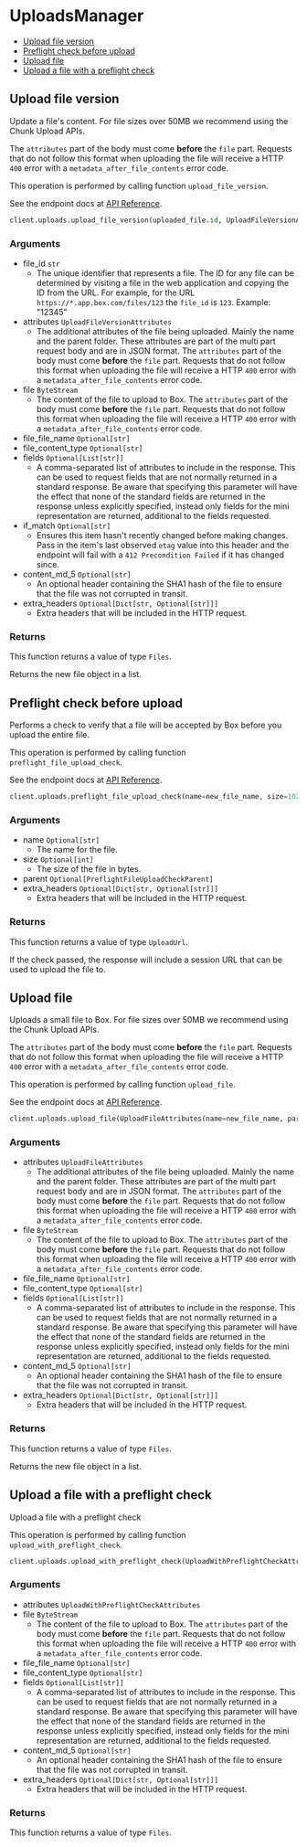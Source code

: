 # UploadsManager

- [Upload file version](#upload-file-version)
- [Preflight check before upload](#preflight-check-before-upload)
- [Upload file](#upload-file)
- [Upload a file with a preflight check](#upload-a-file-with-a-preflight-check)

## Upload file version

Update a file's content. For file sizes over 50MB we recommend
using the Chunk Upload APIs.

The `attributes` part of the body must come **before** the
`file` part. Requests that do not follow this format when
uploading the file will receive a HTTP `400` error with a
`metadata_after_file_contents` error code.

This operation is performed by calling function `upload_file_version`.

See the endpoint docs at
[API Reference](https://developer.box.com/reference/post-files-id-content/).

<!-- sample post_files_id_content -->

```python
client.uploads.upload_file_version(uploaded_file.id, UploadFileVersionAttributes(name=new_file_version_name), new_file_content_stream)
```

### Arguments

- file_id `str`
  - The unique identifier that represents a file. The ID for any file can be determined by visiting a file in the web application and copying the ID from the URL. For example, for the URL `https://*.app.box.com/files/123` the `file_id` is `123`. Example: "12345"
- attributes `UploadFileVersionAttributes`
  - The additional attributes of the file being uploaded. Mainly the name and the parent folder. These attributes are part of the multi part request body and are in JSON format. <Message warning> The `attributes` part of the body must come **before** the `file` part. Requests that do not follow this format when uploading the file will receive a HTTP `400` error with a `metadata_after_file_contents` error code. </Message>
- file `ByteStream`
  - The content of the file to upload to Box. <Message warning> The `attributes` part of the body must come **before** the `file` part. Requests that do not follow this format when uploading the file will receive a HTTP `400` error with a `metadata_after_file_contents` error code. </Message>
- file_file_name `Optional[str]`
- file_content_type `Optional[str]`
- fields `Optional[List[str]]`
  - A comma-separated list of attributes to include in the response. This can be used to request fields that are not normally returned in a standard response. Be aware that specifying this parameter will have the effect that none of the standard fields are returned in the response unless explicitly specified, instead only fields for the mini representation are returned, additional to the fields requested.
- if_match `Optional[str]`
  - Ensures this item hasn't recently changed before making changes. Pass in the item's last observed `etag` value into this header and the endpoint will fail with a `412 Precondition Failed` if it has changed since.
- content_md_5 `Optional[str]`
  - An optional header containing the SHA1 hash of the file to ensure that the file was not corrupted in transit.
- extra_headers `Optional[Dict[str, Optional[str]]]`
  - Extra headers that will be included in the HTTP request.

### Returns

This function returns a value of type `Files`.

Returns the new file object in a list.

## Preflight check before upload

Performs a check to verify that a file will be accepted by Box
before you upload the entire file.

This operation is performed by calling function `preflight_file_upload_check`.

See the endpoint docs at
[API Reference](https://developer.box.com/reference/options-files-content/).

<!-- sample options_files_content -->

```python
client.uploads.preflight_file_upload_check(name=new_file_name, size=1024 * 1024, parent=PreflightFileUploadCheckParent(id='0'))
```

### Arguments

- name `Optional[str]`
  - The name for the file.
- size `Optional[int]`
  - The size of the file in bytes.
- parent `Optional[PreflightFileUploadCheckParent]`
- extra_headers `Optional[Dict[str, Optional[str]]]`
  - Extra headers that will be included in the HTTP request.

### Returns

This function returns a value of type `UploadUrl`.

If the check passed, the response will include a session URL that
can be used to upload the file to.

## Upload file

Uploads a small file to Box. For file sizes over 50MB we recommend
using the Chunk Upload APIs.

The `attributes` part of the body must come **before** the
`file` part. Requests that do not follow this format when
uploading the file will receive a HTTP `400` error with a
`metadata_after_file_contents` error code.

This operation is performed by calling function `upload_file`.

See the endpoint docs at
[API Reference](https://developer.box.com/reference/post-files-content/).

<!-- sample post_files_content -->

```python
client.uploads.upload_file(UploadFileAttributes(name=new_file_name, parent=UploadFileAttributesParentField(id='0')), file_content_stream)
```

### Arguments

- attributes `UploadFileAttributes`
  - The additional attributes of the file being uploaded. Mainly the name and the parent folder. These attributes are part of the multi part request body and are in JSON format. <Message warning> The `attributes` part of the body must come **before** the `file` part. Requests that do not follow this format when uploading the file will receive a HTTP `400` error with a `metadata_after_file_contents` error code. </Message>
- file `ByteStream`
  - The content of the file to upload to Box. <Message warning> The `attributes` part of the body must come **before** the `file` part. Requests that do not follow this format when uploading the file will receive a HTTP `400` error with a `metadata_after_file_contents` error code. </Message>
- file_file_name `Optional[str]`
- file_content_type `Optional[str]`
- fields `Optional[List[str]]`
  - A comma-separated list of attributes to include in the response. This can be used to request fields that are not normally returned in a standard response. Be aware that specifying this parameter will have the effect that none of the standard fields are returned in the response unless explicitly specified, instead only fields for the mini representation are returned, additional to the fields requested.
- content_md_5 `Optional[str]`
  - An optional header containing the SHA1 hash of the file to ensure that the file was not corrupted in transit.
- extra_headers `Optional[Dict[str, Optional[str]]]`
  - Extra headers that will be included in the HTTP request.

### Returns

This function returns a value of type `Files`.

Returns the new file object in a list.

## Upload a file with a preflight check

Upload a file with a preflight check

This operation is performed by calling function `upload_with_preflight_check`.

```python
client.uploads.upload_with_preflight_check(UploadWithPreflightCheckAttributes(name=new_file_name, size=-1, parent=UploadWithPreflightCheckAttributesParentField(id='0')), file_content_stream)
```

### Arguments

- attributes `UploadWithPreflightCheckAttributes`
- file `ByteStream`
  - The content of the file to upload to Box. <Message warning> The `attributes` part of the body must come **before** the `file` part. Requests that do not follow this format when uploading the file will receive a HTTP `400` error with a `metadata_after_file_contents` error code. </Message>
- file_file_name `Optional[str]`
- file_content_type `Optional[str]`
- fields `Optional[List[str]]`
  - A comma-separated list of attributes to include in the response. This can be used to request fields that are not normally returned in a standard response. Be aware that specifying this parameter will have the effect that none of the standard fields are returned in the response unless explicitly specified, instead only fields for the mini representation are returned, additional to the fields requested.
- content_md_5 `Optional[str]`
  - An optional header containing the SHA1 hash of the file to ensure that the file was not corrupted in transit.
- extra_headers `Optional[Dict[str, Optional[str]]]`
  - Extra headers that will be included in the HTTP request.

### Returns

This function returns a value of type `Files`.
